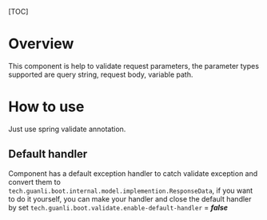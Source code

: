 [TOC]
# Overview
This component is help to validate request parameters, the parameter types supported are query string, request body, variable path.
# How to use
Just use spring validate annotation.

## Default handler
Component has a default exception handler to catch validate exception and convert them to `tech.guanli.boot.internal.model.implemention.ResponseData`, if you want to do it yourself, you can make your handler and close the default handler by set `tech.guanli.boot.validate.enable-default-handler` = **_false_**